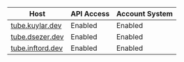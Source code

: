 | Host                                        | API Access | Account System |
| ------------------------------------------- | ---------- | -------------- |
| [tube.kuylar.dev](https://tube.kuylar.dev/) | Enabled    | Enabled        |
| [tube.dsezer.dev](https://tube.dsezer.dev/) | Enabled    | Enabled        |
| [tube.inftord.dev](https://tube.inftord.dev/)     | Enabled    | Enabled        |
